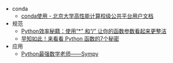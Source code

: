 - conda
	- [conda使用 - 北京大学高性能计算校级公共平台用户文档](https://hpc.pku.edu.cn/ug/guide/conda/)
- 规范
	- [Python效率秘籍：使用“*” 和“/” 让你的函数参数看起来更整洁](https://mp.weixin.qq.com/s?__biz=MzIwOTU0ODQxNA==&mid=2247485742&idx=1&sn=fd5a5c9e103a25695d88b87f7d7b9678&chksm=97736c3fa004e52928576340e8da177f20dc4efd66a09a33e6fa0e08ed03a98731e4bd56fd02&mpshare=1&scene=1&srcid=0627sV6y17Ds97umNaPSb0ck&sharer_shareinfo=ec97efe4e24f779828e9b4afee92fefc&sharer_shareinfo_first=ec97efe4e24f779828e9b4afee92fefc)
	- [早知如此！来看看 Python 函数的7个秘密](https://mp.weixin.qq.com/s?__biz=MzkwMzYxODY0Mg==&mid=2247485046&idx=1&sn=525563c4d5fd44f7f5e08cd7ee49ed4b&chksm=c092cf4bf7e5465df7580d88e655002e3d21d72f9a8081b7c871b9b67b930e4cc6e3c6687f1b&mpshare=1&scene=1&srcid=0626Gfn6WQFRlU8XXRHIRaZS&sharer_shareinfo=553712b2902b5b3cdbcd6a83c5d9ef70&sharer_shareinfo_first=553712b2902b5b3cdbcd6a83c5d9ef70)
- 应用
	- [Python最强数学老师——Sympy](https://mp.weixin.qq.com/s?__biz=MzkxNzU2Nzg2NQ==&mid=2247486799&idx=1&sn=16dd7dbb5ca1f3241f2b127d5c6bf380&chksm=c1bfed59f6c8644fe20c1e77177d258e25dc7165da3fc6d17a3cbe424de31d645ad85076c78b&mpshare=1&scene=1&srcid=0628HJS2i5LQQvNy1DOcFa91&sharer_shareinfo=b8b622d508ec4088e81d00e367a7aed4&sharer_shareinfo_first=b8b622d508ec4088e81d00e367a7aed4)